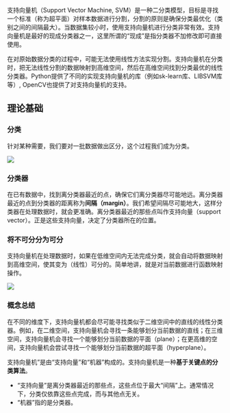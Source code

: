 支持向量机（Support Vector Machine, SVM）是一种二分类模型，目标是寻找一个标准（称为超平面）对样本数据进行分割，分割的原则是确保分类最优化（类别之间的间隔最大）。当数据集较小时，使用支持向量机进行分类非常有效。支持向量机是最好的现成分类器之一，这里所谓的“现成”是指分类器不加修改即可直接使用。

在对原始数据分类的过程中，可能无法使用线性方法实现分割。支持向量机在分类时，把无法线性分割的数据映射到高维空间，然后在高维空间找到分类最优的线性分类器。Python提供了不同的实现支持向量机的库（例如sk-learn库、LIBSVM库等）, OpenCV也提供了对支持向量机的支持。
## 理论基础
### 分类
针对某种需要，我们要对一批数据做出区分，这个过程我们成为分类。

![](https://s2.loli.net/2022/12/12/KEVCSXFuU2T3o7y.png)

### 分类器
在已有数据中，找到离分类器最近的点，确保它们离分类器尽可能地远。离分类器最近的点到分类器的距离称为**间隔（margin）**。我们希望间隔尽可能地大，这样分类器在处理数据时，就会更准确。离分类器最近的那些点叫作支持向量（support vector）。正是这些支持向量，决定了分类器所在的位置。

### 将不可分分为可分
支持向量机在处理数据时，如果在低维空间内无法完成分类，就会自动将数据映射到高维空间，使其变为（线性）可分的。简单地讲，就是对当前数据进行函数映射操作。

![](https://s2.loli.net/2022/12/12/z3W64wU7KE9ZeJP.png)

### 概念总结
在不同的维度下，支持向量机都会尽可能寻找类似于二维空间中的直线的线性分类器。例如，在二维空间，支持向量机会寻找一条能够划分当前数据的直线；在三维空间，支持向量机会寻找一个能够划分当前数据的平面（plane）；在更高维的空间，支持向量机会尝试寻找一个能够划分当前数据的超平面（hyperplane）。

支持向量机”是由“支持向量”和“机器”构成的。支持向量机是一种**基于关键点的分类算法**。

+ “支持向量”是离分类器最近的那些点，这些点位于最大“间隔”上。通常情况下，分类仅依靠这些点完成，而与其他点无关。
+ “机器”指的是分类器。